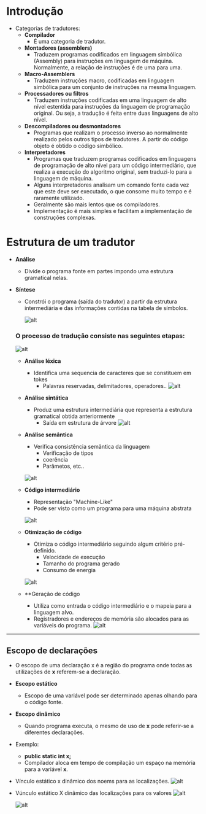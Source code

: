 # Introdução
*  Categorias de tradutores:
    * **Compilador**
        *  É uma categoria de tradutor.
    * **Montadores (assemblers)**
        * Traduzem programas codificados em linguagem simbólica (Assembly) para instruções em linguagem de máquina. Normalmente, a relação de instruções é de uma para uma.
    * **Macro-Assemblers**
        * Traduzem instruções macro, codificadas em linguagem simbólica para um conjunto de instruções na mesma linguagem.
    * **Processadores ou filtros**
        * Traduzem instruções codificadas em uma linguagem de alto nível estentida para instruções da linguagem de programação original. Ou seja, a tradução é feita entre duas linguagens de alto nível.
    * **Descompiladores ou desmontadores**
        * Programas que realizam o processo inverso ao normalmente realizado pelos outros tipos de tradutores. A partir do código objeto é obtido o código simbólico.
    * **Interpretadores**
        * Programas que traduzem programas codificados em linguagens de programação de alto nível para um código intermediário, que realiza a execução do algoritmo original, sem traduzi-lo para a linguagem de máquina.
        * Alguns interpretadores analisam um comando fonte cada vez que este deve ser executado, o que consome muito tempo e é raramente utilizado.
        * Geralmente são mais lentos que os compiladores.
        * Implementação é mais simples e facilitam a implementação de construções complexas.

# Estrutura de um tradutor
* **Análise**
    * Divide o programa fonte em partes impondo uma estrutura gramatical nelas.
* **Síntese**
    * Constrói o programa (saída do tradutor) a partir da estrutura intermediária e das informações contidas na tabela de símbolos.

        ![alt](Screenshot_1.jpg)

    ### O processo de tradução consiste nas seguintes etapas: 
    ![alt](Screenshot_2.jpg)

    * **Análise léxica**
        * Identifica uma sequencia de caracteres que se constituem em tokes
            * Palavras reservadas, delimitadores, operadores..
        ![alt](Screenshot_3.jpg)

    * **Análise sintática** 
        * Produz uma estrutura intermediária que representa a estrutura gramatical obtida anteriormente 
            * Saída em estrutura de árvore
        ![alt](Screenshot_4.jpg)

    * **Análise semântica** 
        * Verifica consistência semântica da linguagem
            * Verificação de tipos
            * coerência
            * Parâmetos, etc..
    
        ![alt](Screenshot_5.jpg)

    * **Código intermediário**
        * Representação "Machine-Like"
        * Pode ser visto como um programa para uma máquina abstrata
    
         ![alt](Screenshot_6.jpg)

    * **Otimização de código**
        * Otimiza o código intermediário seguindo algum critério pré-definido.
            * Velocidade de execução
            * Tamanho do programa gerado
            * Consumo de energia
        
        ![alt](Screenshot_7.jpg)
    
    * **Geração de código
        * Utiliza como entrada o código intermediário e o mapeia para a linguagem alvo.
        * Registradores e endereços de memória são alocados para as variáveis do programa.
             ![alt](Screenshot_8.jpg)

---
## Escopo de declarações
*   O escopo de uma declaração x é a região do programa onde todas as utilizações de **x** referem-se a declaração.
*   **Escopo estático**
    *   Escopo de uma variável pode ser determinado apenas olhando para o código fonte.
*  **Escopo dinâmico**
    *  Quando programa executa, o mesmo de uso de **x** pode referir-se a diferentes declarações.
* Exemplo:
    * **public static int x;**
    * Compilador aloca em tempo de compilação um espaço na memória para a variável **x**.
* Vínculo estático x dinâmico dos noems para as localizações.
    ![alt](Screenshot_9.jpg)

* Vúnculo estático X dinâmico das localizações para os valores
    ![alt](Screenshot_10.jpg)

    ![alt](Screenshot_11.jpg)